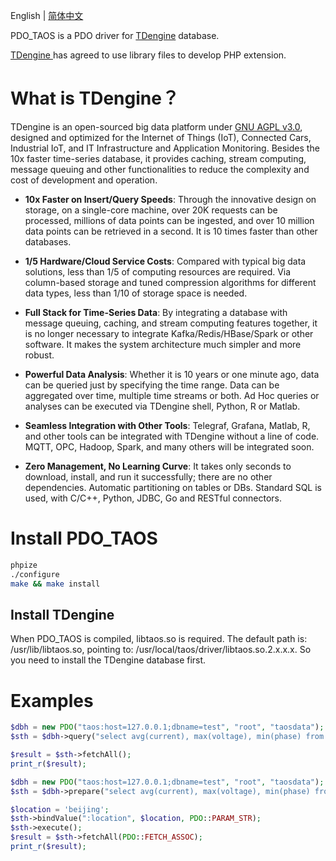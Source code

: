 English | [简体中文](./README-CN.md)

PDO_TAOS is a PDO driver for [TDengine](https://github.com/taosdata/TDengine) database.

[TDengine ](https://github.com/taosdata/TDengine)has agreed to use library files to develop PHP extension.

# What is TDengine？

TDengine is an open-sourced big data platform under [GNU AGPL v3.0](http://www.gnu.org/licenses/agpl-3.0.html), designed and optimized for the Internet of Things (IoT), Connected Cars, Industrial IoT, and IT Infrastructure and Application Monitoring. Besides the 10x faster time-series database, it provides caching, stream computing, message queuing and other functionalities to reduce the complexity and cost of development and operation.

- **10x Faster on Insert/Query Speeds**: Through the innovative design on storage, on a single-core machine, over 20K requests can be processed, millions of data points can be ingested, and over 10 million data points can be retrieved in a second. It is 10 times faster than other databases.

- **1/5 Hardware/Cloud Service Costs**: Compared with typical big data solutions, less than 1/5 of computing resources are required. Via column-based storage and tuned compression algorithms for different data types, less than 1/10 of storage space is needed.

- **Full Stack for Time-Series Data**: By integrating a database with message queuing, caching, and stream computing features together, it is no longer necessary to integrate Kafka/Redis/HBase/Spark or other software. It makes the system architecture much simpler and more robust.

- **Powerful Data Analysis**: Whether it is 10 years or one minute ago, data can be queried just by specifying the time range. Data can be aggregated over time, multiple time streams or both. Ad Hoc queries or analyses can be executed via TDengine shell, Python, R or Matlab.

- **Seamless Integration with Other Tools**: Telegraf, Grafana, Matlab, R, and other tools can be integrated with TDengine without a line of code. MQTT, OPC, Hadoop, Spark, and many others will be integrated soon.

- **Zero Management, No Learning Curve**: It takes only seconds to download, install, and run it successfully; there are no other dependencies. Automatic partitioning on tables or DBs. Standard SQL is used, with C/C++, Python, JDBC, Go and RESTful connectors.

# Install PDO_TAOS
```bash
phpize
./configure
make && make install
```

## Install TDengine
When PDO_TAOS is compiled, libtaos.so is required. The default path is: /usr/lib/libtaos.so, pointing to: /usr/local/taos/driver/libtaos.so.2.x.x.x. So you need to install the TDengine database first. 

# Examples
```php
$dbh = new PDO("taos:host=127.0.0.1;dbname=test", "root", "taosdata");
$sth = $dbh->query("select avg(current), max(voltage), min(phase) from meters where location='beijing'");

$result = $sth->fetchAll();
print_r($result);
```

```php
$dbh = new PDO("taos:host=127.0.0.1;dbname=test", "root", "taosdata");
$sth = $dbh->prepare("select avg(current), max(voltage), min(phase) from meters where location=:location");

$location = 'beijing';
$sth->bindValue(":location", $location, PDO::PARAM_STR);
$sth->execute();
$result = $sth->fetchAll(PDO::FETCH_ASSOC);
print_r($result);
```